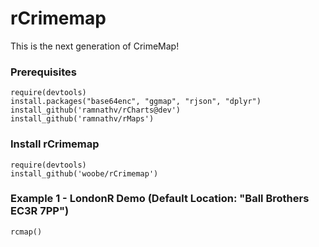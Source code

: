 rCrimemap
=========

This is the next generation of CrimeMap!


### Prerequisites

```
require(devtools)
install.packages("base64enc", "ggmap", "rjson", "dplyr")
install_github('ramnathv/rCharts@dev')
install_github('ramnathv/rMaps')
```

### Install rCrimemap

```
require(devtools)
install_github('woobe/rCrimemap')
```

### Example 1 - LondonR Demo (Default Location: "Ball Brothers EC3R 7PP")

```
rcmap()
```